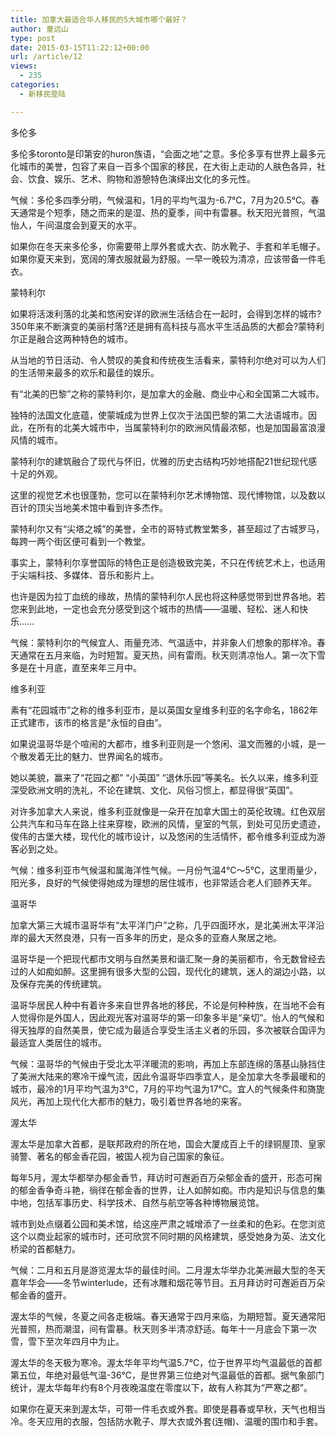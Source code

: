 ```yaml
---
title: 加拿大最适合华人移民的5大城市哪个最好？
author: 童远山
type: post
date: 2015-03-15T11:22:12+00:00
url: /article/12
views:
  - 235
categories:
  - 新移民登陆

---
```

多伦多

多伦多toronto是印第安的huron族语，“会面之地”之意。多伦多享有世界上最多元化城市的美誉，包容了来自一百多个国家的移民，在大街上走动的人肤色各异，社会、饮食、娱乐、艺术、购物和游憩特色演绎出文化的多元性。

气候：多伦多四季分明，气候温和，1月的平均气温为-6.7℃，7月为20.5℃。春天通常是个短季，随之而来的是湿、热的夏季，间中有雷暴。秋天阳光普照，气温怡人，午间温度会到夏天的水平。

如果你在冬天来多伦多，你需要带上厚外套或大衣、防水靴子、手套和羊毛帽子。如果你夏天来到，宽阔的薄衣服就最为舒服。一早一晚较为清凉，应该带备一件毛衣。  
<!--more-->

  
蒙特利尔

如果将活泼利落的北美和悠闲安详的欧洲生活结合在一起时，会得到怎样的城巿?350年来不断演变的美丽村落?还是拥有高科技与高水平生活品质的大都会?蒙特利尔正是融合这两种特色的城巿。

从当地的节日活动、令人赞叹的美食和传统夜生活看来，蒙特利尔绝对可以为人们的生活带来最多的欢乐和最佳的娱乐。

有“北美的巴黎”之称的蒙特利尔，是加拿大的金融、商业中心和全国第二大城市。

独特的法国文化底蕴，使蒙城成为世界上仅次于法国巴黎的第二大法语城市。因此，在所有的北美大城市中，当属蒙特利尔的欧洲风情最浓郁，也是加国最富浪漫风情的城市。

蒙特利尔的建筑融合了现代与怀旧，优雅的历史古结构巧妙地搭配21世纪现代感十足的外观。

这里的视觉艺术也很蓬勃，您可以在蒙特利尔艺术博物馆、现代博物馆，以及数以百计的顶尖当地美术馆中看到许多杰作。

蒙特利尔又有“尖塔之城”的美誉，全市的哥特式教堂繁多，甚至超过了古城罗马，每跨一两个街区便可看到一个教堂。

事实上，蒙特利尔享誉国际的特色正是创造极致完美，不只在传统艺术上，也适用于尖端科技、多媒体、音乐和影片上。

也许是因为拉丁血统的缘故，热情的蒙特利尔人民也将这种感觉带到世界各地。若您来到此地，一定也会充分感受到这个城巿的热情——温暖、轻松、迷人和快乐……

气候：蒙特利尔的气候宜人、雨量充沛、气温适中，并非象人们想象的那样冷。春天通常在五月来临，为时短暂。夏天热，间有雷雨。秋天则清凉怡人。第一次下雪多是在十月底，直至来年三月中。

维多利亚

素有“花园城市”之称的维多利亚市，是以英国女皇维多利亚的名字命名，1862年正式建市，该市的格言是“永恒的自由”。

如果说温哥华是个喧闹的大都市，维多利亚则是一个悠闲、温文而雅的小城，是一个散发着无比的魅力、世界闻名的城市。

她以美貌，赢来了“花园之都” “小英国” “退休乐园”等美名。长久以来，维多利亚深受欧洲文明的洗礼，不论在建筑、文化、风俗习惯上，都显得很“英国”。

对许多加拿大人来说，维多利亚就像是一朵开在加拿大国土的英伦玫瑰。红色双层公共汽车和马车在路上往来穿梭，欧洲的风情，皇室的气氛，到处可见历史遗迹，俊伟的古堡大楼，现代化的城市设计，以及悠闲的生活情怀，都令维多利亚成为游客必到之处。

气候：维多利亚市气候温和属海洋性气候。一月份气温4℃～5℃，这里雨量少，阳光多，良好的气候使得她成为理想的居住城市，也非常适合老人们颐养天年。

温哥华

加拿大第三大城市温哥华有“太平洋门户”之称，几乎四面环水，是北美洲太平洋沿岸的最大天然良港，只有一百多年的历史，是众多的亚裔人聚居之地。

温哥华是一个把现代都市文明与自然美景和谐汇聚一身的美丽都市，令无数曾经去过的人如痴如醉。这里拥有很多大型的公园，现代化的建筑，迷人的湖边小路，以及保存完美的传统建筑。

温哥华居民人种中有着许多来自世界各地的移民，不论是何种种族，在当地不会有人觉得你是外国人，因此观光客对温哥华的第一印象多半是“亲切”。怡人的气候和得天独厚的自然美景，使它成为最适合享受生活主义者的乐园，多次被联合国评为最适宜人类居住的城市。

气候：温哥华的气候由于受北太平洋暖流的影响，再加上东部连绵的落基山脉挡住了美洲大陆来的寒冷干燥气流，因此令温哥华四季宜人，是全加拿大冬季最暖和的城市，最冷的1月平均气温为3℃，7月的平均气温为17℃。宜人的气候条件和旖旎风光，再加上现代化大都市的魅力，吸引着世界各地的来客。

渥太华

渥太华是加拿大首都，是联邦政府的所在地，国会大厦成百上千的绿铜屋顶、皇家骑警、著名的郁金香花园，被国人视为自己国家的象征。

每年5月，渥太华都举办郁金香节，拜访时可邂逅百万朵郁金香的盛开，形态可掬的郁金香争奇斗艳，徜徉在郁金香的世界，让人如醉如痴。市内是知识与信息的集中地，包括军事历史、科学技术、自然与航空等各种博物展览馆。

城市到处点缀着公园和美术馆，给这座严肃之城增添了一丝柔和的色彩。在您浏览这个以商业起家的城市时，还可欣赏不同时期的风格建筑，感受她身为英、法文化桥梁的首都魅力。

气候：二月和五月是游览渥太华的最佳时间。二月渥太华举办北美洲最大型的冬天嘉年华会——冬节winterlude，还有冰雕和烟花等节目。五月拜访时可邂逅百万朵郁金香的盛开。

渥太华的气候，冬夏之间各走极端。春天通常于四月来临，为期短暂。夏天通常阳光普照，热而潮湿，间有雷暴。秋天则多半清凉舒适。每年十一月底会下第一次雪，雪下至次年四月中为止。

渥太华的冬天极为寒冷。渥太华年平均气温5.7℃，位于世界平均气温最低的首都第五位，年绝对最低气温-36℃，是世界第三位绝对气温最低的首都。据气象部门统计，渥太华每年约有8个月夜晚温度在零度以下，故有人称其为“严寒之都”。

如果你在夏天来到渥太华，可带一件毛衣或外套。即使是暮春或早秋，天气也相当冷。冬天应用的衣服，包括防水靴子、厚大衣或外套(连帽)、温暖的围巾和手套。